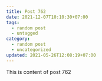 ```yaml
---
title: Post 762
date: 2021-12-07T10:10:30+07:00
tags:
  - random post
  - untagged
category:
  - random post
  - uncategorized
updated: 2021-05-26T12:08:19+07:00
---
```

This is content of post 762